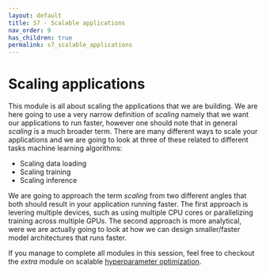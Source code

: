 ```yaml
---
layout: default
title: S7 - Scalable applications
nav_order: 9
has_children: true
permalink: s7_scalable_applications
---
```


# Scaling applications

This module is all about scaling the applications that we are building. We are here going to use a very narrow definition of *scaling* namely that we want our applications to run faster, however one should note that in general *scaling* is a much broader term. There are many different ways to scale your applications and we are going to look at three of these related to different tasks machine learning algorithms:

* Scaling data loading
* Scaling training
* Scaling inference

We are going to approach the term *scaling* from two different angles that both should result in your application running faster. The first approach is levering multiple devices, such as using multiple CPU cores or parallelizing training across multiple GPUs. The second approach is more analytical, were we are actually going to look at how we can design smaller/faster model architectures that runs faster.

If you manage to complete all modules in this session, feel free to checkout the *extra* module on scalable [hyperparameter optimization](../s10_extra/M27_hyperparameters.md).

